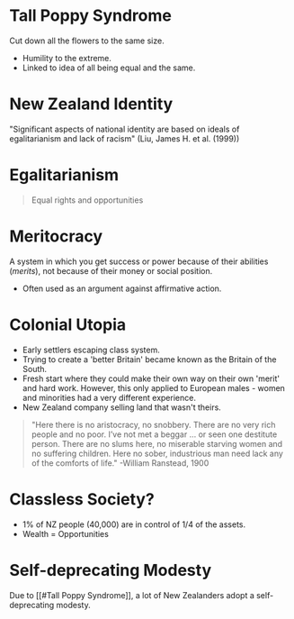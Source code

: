 # Tall Poppy Syndrome
Cut down all the flowers to the same size.
- Humility to the extreme.
- Linked to idea of all being equal and the same.

# New Zealand Identity
"Significant aspects of national identity are based on ideals of egalitarianism and lack of racism" (Liu, James H. et al. (1999))

# Egalitarianism 
> Equal rights and opportunities

# Meritocracy
A system in which you get success or power because of their abilities (*merits*), not because of their money or social position.
- Often used as an argument against affirmative action.

# Colonial Utopia
- Early settlers escaping class system.
- Trying to create a 'better Britain' became known as the Britain of the South.
- Fresh start where they could make their own way on their own 'merit' and hard work. However, this only applied to European males - women and minorities had a very different experience.
- New Zealand company selling land that wasn't theirs.

> "Here there is no aristocracy, no snobbery. There are no very rich people and no poor. I’ve not met a beggar ... or seen one destitute person. There are no slums here, no miserable starving women and no suffering children. Here no sober, industrious man need lack any of the comforts of life."
> -William Ranstead, 1900

# Classless Society?
- 1% of NZ people (40,000) are in control of $1/4$ of the assets.
- Wealth = Opportunities

# Self-deprecating Modesty
Due to [[#Tall Poppy Syndrome]], a lot of New Zealanders adopt a self-deprecating modesty.